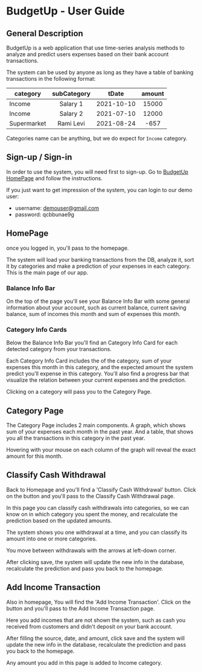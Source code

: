 # BudgetUp - User Guide

## General Description

BudgetUp is a web application that use time-series analysis methods to analyze and predict users expenses based on their bank account transactions.

The system can be used by anyone as long as they have a table of banking transactions in the following format:

| category    | subCategory |   tDate    | amount |
| ----------- | :---------: | :--------: | :----: |
| Income      |  Salary 1   | 2021-10-10 | 15000  |
| Income      |  Salary 2   | 2021-07-10 | 12000  |
| Supermarket |  Rami Levi  | 2021-08-24 |  -657  |

Categories name can be anything, but we do expect for `Income` category.

## Sign-up / Sign-in

In order to use the system, you will need first to sign-up.
Go to [BudgetUp HomePage](https://budget-up.azurewebsites.net/) and follow the instructions.

If you just want to get impression of the system, you can login to our demo user:

- username: demouser@gmail.com
- password: qcbbunae9g

## HomePage

once you logged in, you'll pass to the homepage.

The system will load your banking transactions from the DB, analyze it, sort it by categories and make a prediction of your expenses in each category.
This is the main page of our app.

### Balance Info Bar

On the top of the page you'll see your Balance Info Bar with some general information about your account, such as current balance, current saving balance, sum of incomes this month and sum of expenses this month.

### Category Info Cards

Below the Balance Info Bar you'll find an Category Info Card for each detected category from your transactions.

Each Category Info Card includes the of the category, sum of your expenses this month in this category, and the expected amount the system predict you'll expense in this category.
You'll also find a progress bar that visualize the relation between your current expenses and the prediction.

Clicking on a category will pass you to the Category Page.

## Category Page

The Category Page includes 2 main components. A graph, which shows sum of your expenses each month in the past year. And a table, that shows you all the transactions in this category in the past year.

Hovering with your mouse on each column of the graph will reveal the exact amount for this month.

## Classify Cash Withdrawal

Back to Homepage and you'll find a 'Classify Cash Withdrawal' button. Click on the button and you'll pass to the Classify Cash Withdrawal page.

In this page you can classify cash withdrawals into categories, so we can know on in which category you spent the money, and recalculate the prediction based on the updated amounts.

The system shows you one withdrawal at a time, and you can classify its amount into one or more categories.

You move between withdrawals with the arrows at left-down corner.

After clicking save, the system will update the new info in the database, recalculate the prediction and pass you back to the homepage.

## Add Income Transaction

Also in homepage, You will find the 'Add Income Transaction'. Click on the button and you'll pass to the Add Income Transaction page.

Here you add incomes that are not shown the system, such as cash you received from customers and didn't deposit on your bank account.

After filling the source, date, and amount, click save and the system will update the new info in the database, recalculate the prediction and pass you back to the homepage.

Any amount you add in this page is added to Income category.
